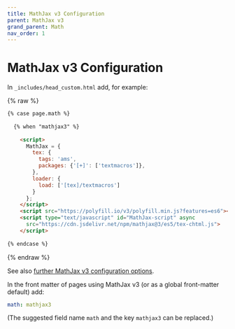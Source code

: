 ```yaml
---
title: MathJax v3 Configuration
parent: MathJax v3
grand_parent: Math
nav_order: 1
---
```

# MathJax v3 Configuration

In `_includes/head_custom.html` add, for example:

{% raw %}
```html
{% case page.math %}
     
  {% when "mathjax3" %}
    
    <script>
      MathJax = { 
        tex: { 
          tags: 'ams',
          packages: {'[+]': ['textmacros']},
        },
        loader: {
          load: ['[tex]/textmacros']
        }
      };
    </script>
    <script src="https://polyfill.io/v3/polyfill.min.js?features=es6"></script>
    <script type="text/javascript" id="MathJax-script" async
      src="https://cdn.jsdelivr.net/npm/mathjax@3/es5/tex-chtml.js">
    </script>
   
{% endcase %}
```
{% endraw %}

See also [further MathJax v3 configuration options](http://docs.mathjax.org/en/latest/web/configuration.html).

In the front matter of pages using MathJax v3 (or as a global front-matter default) add:

```yaml
math: mathjax3
```

(The suggested field name `math` and the key `mathjax3` can be replaced.)
  
